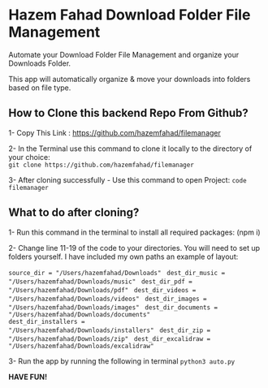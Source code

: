 <h1>Hazem Fahad Download Folder File Management</h1>

Automate your Download Folder File Management and organize your Downloads Folder.

This app will automatically organize & move your downloads into folders based on file type.

## How to Clone this backend Repo From Github?

1- Copy This Link : https://github.com/hazemfahad/filemanager

2- In the Terminal use this command to clone it locally to the directory of your choice:<br />
`git clone https://github.com/hazemfahad/filemanager`

3- After cloning successfully - Use this command to open Project:
`code filemanager`

## What to do after cloning?

1- Run this command in the terminal to install all required packages:
(npm i)

2- Change line 11-19 of the code to your directories. You will need to set up folders yourself. I have included my own paths an example of layout:

<code>source_dir = "/Users/hazemfahad/Downloads" </code>
<code>dest_dir_music = "/Users/hazemfahad/Downloads/music" </code>
<code>dest_dir_pdf = "/Users/hazemfahad/Downloads/pdf" </code>
<code>dest_dir_videos = "/Users/hazemfahad/Downloads/videos" </code>
<code>dest_dir_images = "/Users/hazemfahad/Downloads/images" </code>
<code>dest_dir_documents = "/Users/hazemfahad/Downloads/documents" </code>
<code>dest_dir_installers = "/Users/hazemfahad/Downloads/installers" </code>
<code>dest_dir_zip = "/Users/hazemfahad/Downloads/zip" </code>
<code>dest_dir_excalidraw = "/Users/hazemfahad/Downloads/excalidraw" </code>

3- Run the app by running the following in terminal `python3 auto.py`

**HAVE FUN!**
